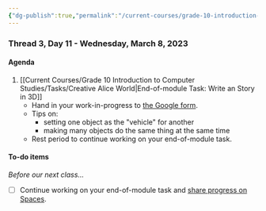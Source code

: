 ```yaml
---
{"dg-publish":true,"permalink":"/current-courses/grade-10-introduction-to-computer-studies/section-1/thread-3/day-11/","dgHomeLink":false}
---
```


### Thread 3, Day 11 - Wednesday, March 8, 2023
#### Agenda

1. [[Current Courses/Grade 10 Introduction to Computer Studies/Tasks/Creative Alice World|End-of-module Task: Write an Story in 3D]]
	- Hand in your work-in-progress to [the Google form](https://docs.google.com/forms/d/e/1FAIpQLSeVyIvyAp1qoNItqKwKjTMu9_x8k-IWvDPoYgbYmM1bqBtl7A/viewform).
	- Tips on:
		- setting one object as the "vehicle" for another
		- making many objects do the same thing at the same time
	- Rest period to continue working on your end-of-module task.

#### To-do items
*Before our next class...*

- [ ] Continue working on your end-of-module task and [share progress on Spaces](https://ca.spacesedu.com/).